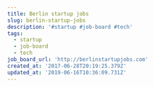 ```yaml
---
title: Berlin startup jobs
slug: berlin-startup-jobs
description: '#startup #job-board #tech'
tags:
  - startup
  - job-board
  - tech
job_board_url: 'http://berlinstartupjobs.com'
created_at: '2017-06-28T20:19:25.379Z'
updated_at: '2019-06-16T10:36:09.731Z'
---
```


